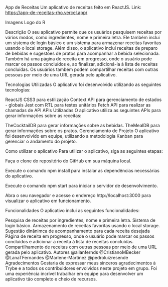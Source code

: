 App de Receitas
Um aplicativo de receitas feito em ReactJS. Link: https://app-de-receitas-rho.vercel.app/

Imagens
Logo do R

Descrição
O seu aplicativo permite que os usuários pesquisem receitas por vários modos, como ingredientes, nome e primeira letra. Ele também inclui um sistema de login básico e um sistema para armazenar receitas favoritas usando o local storage. Além disso, o aplicativo inclui receitas de preparo de bebidas e sugestões de pratos para acompanhar a bebida selecionada. Também há uma página de receita em progresso, onde o usuário pode marcar os passos concluídos e, ao finalizar, adicioná-la à lista de receitas concluídas. Os usuários também podem compartilhar receitas com outras pessoas por meio de uma URL gerada pelo aplicativo.

Tecnologias Utilizadas
O aplicativo foi desenvolvido utilizando as seguintes tecnologias:

ReactJS
CSS3 para estilização
Context API para gerenciamento de estados - globais
Jest com RTL para testes unitários
Fetch API para realizar as chamadas de API
APIs Utilizadas
O aplicativo utiliza as seguintes APIs para gerar informações sobre as receitas:

TheCocktailDB para gerar informações sobre as bebidas.
TheMealDB para gerar informações sobre os pratos.
Gerenciamento de Projeto
O aplicativo foi desenvolvido em equipe, utilizando a metodologia Kanban para gerenciar o andamento do projeto.

Como utilizar o aplicativo
Para utilizar o aplicativo, siga as seguintes etapas:

Faça o clone do repositório do GitHub em sua máquina local.

Execute o comando npm install para instalar as dependências necessárias do aplicativo.

Execute o comando npm start para iniciar o servidor de desenvolvimento.

Abra o seu navegador e acesse o endereço http://localhost:3000 para visualizar o aplicativo em funcionamento.

Funcionalidades
O aplicativo inclui as seguintes funcionalidades:

Pesquisa de receitas por ingredientes, nome e primeira letra.
Sistema de login básico.
Armazenamento de receitas favoritas usando o local storage.
Sugestão dinânimca de acompanhamento para cada receita desejada
Página de receita em progresso, onde o usuário pode marcar os passos concluídos e adicionar a receita à lista de receitas concluídas.
Compartilhamento de receitas com outras pessoas por meio de uma URL gerada pelo aplicativo.
Autores
@allanfernds
@CristianoMBecker
@LanaTFernandes
@Marlene-Martinez
@pedroluizresende
Agradecimentos
Gostaria de expressar meus sinceros agradecimentos à Trybe e a todos os contribuidores envolvidos neste projeto em grupo. Foi uma experiência incrível trabalhar em equipe para desenvolver um aplicativo tão completo e cheio de recursos.
